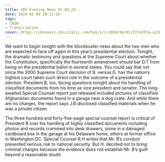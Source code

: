 ```yaml
---
title: CBS Evening News 02.08.24
date: 2024-02-09 20:12:10
tags:
- CBSN
- Transcription
cover: https://cbsnews1.cbsistatic.com/hub/i/r/2019/04/01/727e357a-a126-4138-a2c5-4d3222669d57/thumbnail/640x360/3ff2761028dc5c65cc4f07acd54bcd5c/cbsn2-logo-1920x1080.jpg
---
```

We want to begin tonight with the blockbuster news about the two men who are expected to face off again in this year’s presidential election. Tonight, the dramatic testimony and questions at the Supreme Court about whether the Constitution, specifically the fourteenth amendment should bar D.T from being on the presidential ballot in several states. You could say that not since the 2000 Supreme Court decision of B. versus G. has the nation’s highest court taken such direct role in the outcome of a presidential election. President B, too, facing questions tonight about his handling of classified documents from his time as vice president and senator. The long-awaited Special Counsel report just released included pictures of classified Afghanistan documents found in a garage near a dog crate. And while there are no charges, the report says J.B disclosed classified materials when he was a private citizen.

The three hundred and forty-five-page special counsel report is critical of President B over his handling of highly classified documents including photos and records crammed into desk drawers, some in a damaged cardboard box in the garage at his Delaware home, others at former office in Washington DC. Special Counsel R.H writes that Mr. B’s conduct presented serious risk to national security. But H. decided not to bring criminal charges because the evidence does not establish Mr. B’s guilt beyond a reasonable doubt. 

